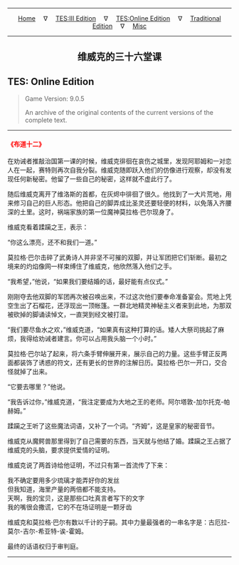 
---

<!-- Jekyll Page Links -->

<center>
<a href="../../../../index.html">Home</a>
&emsp;&nabla;&emsp;
<a href="../../../index-tes3.html">TES:III Edition</a>
&emsp;&nabla;&emsp;
<a href="../../../index-teso.html">TES:Online Edition</a>
&emsp;&nabla;&emsp;
<a href="../../../index-traditional.html">Traditional Edition</a>
&emsp;&nabla;&emsp;
<a href="../../../index-misc.html">Misc</a>
</center>

<!-- Markdown Body Below: -->

---

<center>
<h2><span style="font-family:Georgia">维威克的三十六堂课</span></h2>
</center>

## TES: Online Edition

> Game Version: 9.0.5
>
> An archive of the original contents of the current versions of the complete text.

---

#### <span style="color:red">《布道十二》</span>

在劝诫者推敲治国第一课的时候，维威克徘徊在哀伤之城里，发现阿耶姆和一对恋人在一起，赛特则再次自我分裂。维威克随即跃入他们的仿像进行观察，却没有发现任何新秘密。他留了一些自己的秘密，这样就不虚此行了。

随后维威克离开了维洛斯的首都，在灰烬中徘徊了很久。他找到了一大片荒地，用来修习自己的巨人形态。他把自己的脚弄成比圣灵还要轻便的材料，以免落入齐腰深的土里。这时，祸端家族的第一位魔神莫拉格·巴尔现身了。

维威克看着蹂躏之王，表示：

“你这么漂亮，还不和我们一道。”

莫拉格·巴尔击碎了武勇诗人并非坚不可摧的双脚，并让军团把它们斩断。最初之境来的灼焰像网一样束缚住了维威克，他欣然落入他们之手。

“我希望，”他说，“如果我们要结婚的话，最好能有点仪式。”

刚刚夺去他双脚的军团再次被召唤出来，不过这次他们要奉命准备宴会。荒地上凭空生出了石榴花，还浮现出一顶帐篷。一群北地精灵神秘主义者来到此地，为那双被砍掉的脚诵读悼文，一直哭到经文被打湿。

“我们要尽鱼水之欢，”维威克道，“如果真有这种打算的话。矮人大祭司挑起了麻烦，我得给劝诫者建言。你可以占用我头脑一个小时。”

莫拉格·巴尔站了起来，将六条手臂伸展开来，展示自己的力量。这些手臂正反两面都装饰了诱惑的符文，还有更长的世界的注解日历。莫拉格·巴尔一开口，交合怪就掉了出来。

“它要去哪里？”他说。

“我告诉过你，”维威克道，“我注定要成为大地之王的老师。阿尔塔敦-加尔托克-帕赫姆。”

蹂躏之王听了这些魔法词语，又补了一个词。“齐姆”，这是皇家的秘密音节。

维威克从魔鳄兽那里得到了自己需要的东西，当天就与他结了婚。蹂躏之王占据了维威克的头脑，要求提供爱情的证明。

维威克说了两首诗给他证明，不过只有第一首流传了下来：

我不确定要用多少琉璃才能弄好你的发丝\
但我知道，海里产量的两倍都不能支持。\
天啊，我的宝贝，这是那些口吐真言者写下的文字\
我的嘴很会撒谎，它的不在场证明是一颗牙齿

维威克和莫拉格·巴尔有数以千计的子嗣。其中力量最强者的一串名字是：古厄拉-莫尔-吉尔-希亚特-诶-霍姆。

最终的话语权归于审判庭。

---
